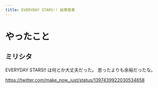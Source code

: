 ```yaml
---
title: EVERYDAY STARS!! 結果発表
---
```


# やったこと

## ミリシタ

EVERYDAY STARS!! は何とか大丈夫だった。
思ったよりも余裕だったな。

<https://twitter.com/make_now_just/status/1397439922030534658>
